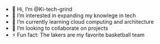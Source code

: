 - 👋 Hi, I’m @Ki-tech-grind
- 👀 I’m interested in expanding my knowlege in tech
- 🌱 I’m currently learning cloud computing and architecture 
- 💭 I’m looking to collaborate on projects
- ⚡ Fun fact: The lakers are my favorite basketball team 

<!---
Ki-tech-grind/Ki-tech-grind is a ✨ special ✨ repository because its `README.md` (this file) appears on your GitHub profile.
You can click the Preview link to take a look at your changes.
--->
